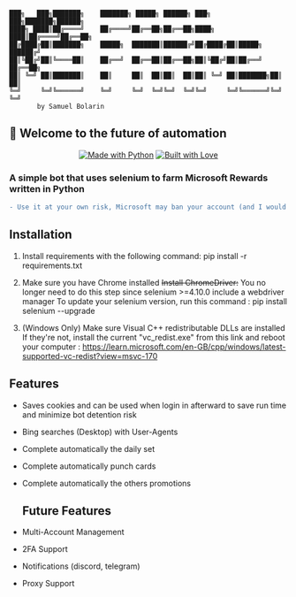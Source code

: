 ``` 
███╗   ███╗███████╗    ███████╗ █████╗ ██████╗ ███╗   ███╗███████╗██████╗
████╗ ████║██╔════╝    ██╔════╝██╔══██╗██╔══██╗████╗ ████║██╔════╝██╔══██╗
██╔████╔██║███████╗    █████╗  ███████║██████╔╝██╔████╔██║█████╗  ██████╔╝
██║╚██╔╝██║╚════██║    ██╔══╝  ██╔══██║██╔══██╗██║╚██╔╝██║██╔══╝  ██╔══██╗
██║ ╚═╝ ██║███████║    ██║     ██║  ██║██║  ██║██║ ╚═╝ ██║███████╗██║  ██║
╚═╝     ╚═╝╚══════╝    ╚═╝     ╚═╝  ╚═╝╚═╝  ╚═╝╚═╝     ╚═╝╚══════╝╚═╝  ╚═╝
       by Samuel Bolarin
```
 
## 👋 Welcome to the future of automation
<div align="center">
       
[![Made with Python](https://img.shields.io/badge/Made%20with-Python-blue.svg)](https://www.python.org/)
[![Built with Love](https://img.shields.io/badge/Built%20with-Love-red.svg)](https://en.wikipedia.org/wiki/Love)
</div>

### A simple bot that uses selenium to farm Microsoft Rewards written in Python

```diff
- Use it at your own risk, Microsoft may ban your account (and I would not be responsible for it):
```

## Installation

1. Install requirements with the following command:
   pip install -r requirements.txt

2. Make sure you have Chrome installed
   ~~Install ChromeDriver:~~
   You no longer need to do this step since selenium >=4.10.0 include a webdriver manager
   To update your selenium version, run this command : pip install selenium --upgrade

3. (Windows Only) Make sure Visual C++ redistributable DLLs are installed
   If they're not, install the current "vc_redist.exe" from this link and reboot your computer : https://learn.microsoft.com/en-GB/cpp/windows/latest-supported-vc-redist?view=msvc-170  


## Features
* Saves cookies and can be used when login in afterward to save run time and minimize bot detention risk
* Bing searches (Desktop) with User-Agents
* Complete automatically the daily set
* Complete automatically punch cards
* Complete automatically the others promotions


  ## Future Features
* Multi-Account Management
* 2FA Support
* Notifications (discord, telegram)
* Proxy Support


